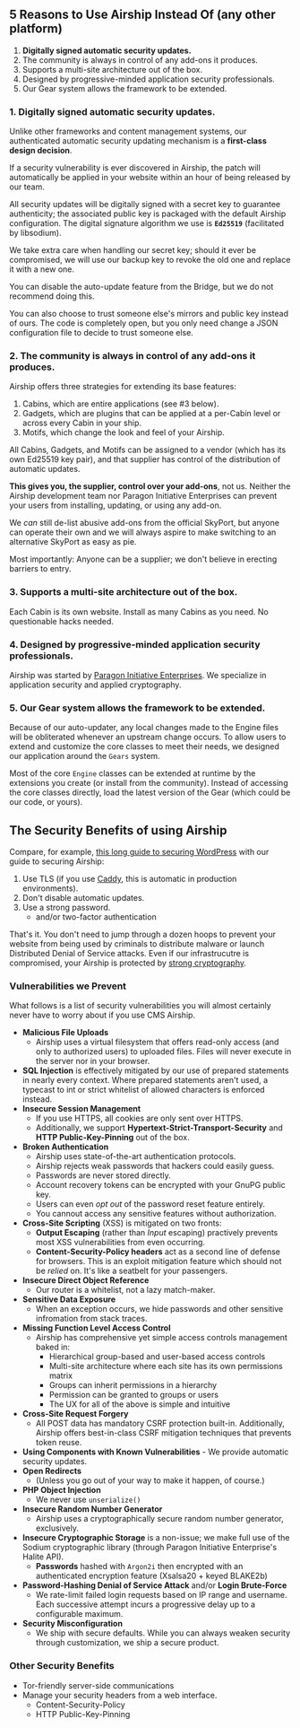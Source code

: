 ## 5 Reasons to Use Airship Instead Of (any other platform)

1. **Digitally signed automatic security updates.**
2. The community is always in control of any add-ons it produces.
3. Supports a multi-site architecture out of the box.
4. Designed by progressive-minded application security professionals.
5. Our Gear system allows the framework to be extended.


### 1. Digitally signed automatic security updates.

Unlike other frameworks and content management systems, our authenticated
automatic security updating mechanism is a **first-class design decision**.

If a security vulnerability is ever discovered in Airship, the patch
will automatically be applied in your website within an hour of being
released by our team.

All security updates will be digitally signed with a secret key to
guarantee authenticity; the associated public key is packaged with the
default Airship configuration. The digital signature algorithm we use is
**`Ed25519`** (facilitated by libsodium).

We take extra care when handling our secret key; should it ever be
compromised, we will use our backup key to revoke the old one and
replace it with a new one.

You can disable the auto-update feature from the Bridge, but we do not
recommend doing this.

You can also choose to trust someone else's mirrors and public key
instead of ours. The code is completely open, but you only need change a
JSON configuration file to decide to trust someone else.

### 2. The community is always in control of any add-ons it produces.

Airship offers three strategies for extending its base features:

1. Cabins, which are entire applications (see #3 below).
2. Gadgets, which are plugins that can be applied at a per-Cabin level
   or across every Cabin in your ship.
3. Motifs, which change the look and feel of your Airship.

All Cabins, Gadgets, and Motifs can be assigned to a vendor (which has
its own Ed25519 key pair), and that supplier has control of the
distribution of automatic updates.

**This gives you, the supplier, control over your add-ons**, not us.
Neither the Airship development team nor Paragon Initiative Enterprises
can prevent your users from installing, updating, or using any add-on.

We *can* still de-list abusive add-ons from the official SkyPort, but
anyone can operate their own and we will always aspire to make switching
to an alternative SkyPort as easy as pie.

Most importantly: Anyone can be a supplier; we don't believe in erecting
barriers to entry.

### 3. Supports a multi-site architecture out of the box.

Each Cabin is its own website. Install as many Cabins as you need. No
questionable hacks needed.

### 4. Designed by progressive-minded application security professionals.

Airship was started by [Paragon Initiative Enterprises](https://paragonie.com).
We specialize in application security and applied cryptography.

### 5. Our Gear system allows the framework to be extended.

Because of our auto-updater, any local changes made to the Engine files
will be obliterated whenever an upstream change occurs. To allow users
to extend and customize the core classes to meet their needs, we
designed our application around the `Gears` system.

Most of the core `Engine` classes can be extended at runtime by the
extensions you create (or install from the community). Instead of
accessing the core classes directly, load the latest version of the Gear
(which could be our code, or yours).

## The Security Benefits of using Airship

Compare, for example, [this long guide to securing WordPress](https://codex.wordpress.org/Hardening_WordPress)
with our guide to securing Airship:

1. Use TLS (if you use [Caddy](https://github.com/paragonie/airship/blob/master/docs/en-us/01-intro/2-Installing.md#caddy-recommended),
   this is automatic in production environments).
2. Don't disable automatic updates.
3. Use a strong password.
   * and/or two-factor authentication

That's it. You don't need to jump through a dozen hoops to prevent your website
from being used by criminals to distribute malware or launch Distributed Denial
of Service attacks. Even if our infrastrucutre is compromised, your Airship is
protected by [strong cryptography](https://paragonie.com/blog/2016/05/keyggdrasil-continuum-cryptography-powering-cms-airship).

### Vulnerabilities we Prevent

What follows is a list of security vulnerabilities you will almost certainly
never have to worry about if you use CMS Airship.

* **Malicious File Uploads**
  * Airship uses a virtual filesystem that offers read-only access (and only
    to authorized users) to uploaded files. Files will never execute in the
    server nor in your browser.
* **SQL Injection** is effectively mitigated by our use of prepared
  statements in nearly every context. Where prepared statements aren't
  used, a typecast to int or strict whitelist of allowed characters is
  enforced instead.
* **Insecure Session Management**
  * If you use HTTPS, all cookies are only sent over HTTPS.
  * Additionally, we support **Hypertext-Strict-Transport-Security** and
    **HTTP Public-Key-Pinning** out of the box.
* **Broken Authentication**
  * Airship uses state-of-the-art authentication protocols.
  * Airship rejects weak passwords that hackers could easily guess.
  * Passwords are never stored directly.
  * Account recovery tokens can be encrypted with your GnuPG public key.
  * Users can even *opt out* of the password reset feature entirely.
  * You cannout access any sensitive features without authorization.
* **Cross-Site Scripting** (XSS) is mitigated on two fronts:
  * **Output Escaping** (rather than *Input* escaping) practively
    prevents most XSS vulnerabilities from even occurring.
  * **Content-Security-Policy headers** act as a second line of defense
    for browsers. This is an exploit mitigation feature which should not
    be *relied* on. It's like a seatbelt for your passengers.
* **Insecure Direct Object Reference**
  * Our router is a whitelist, not a lazy match-maker.
* **Sensitive Data Exposure**
  * When an exception occurs, we hide passwords and other sensitive infromation
    from stack traces.
* **Missing Function Level Access Control**
  * Airship has comprehensive yet simple access controls management baked in:
    * Hierarchical group-based and user-based access controls
    * Multi-site architecture where each site has its own permissions matrix
    * Groups can inherit permissions in a hierarchy
    * Permission can be granted to groups or users
    * The UX for all of the above is simple and intuitive
* **Cross-Site Request Forgery**
  * All POST data has mandatory CSRF protection built-in. Additionally,
    Airship offers best-in-class CSRF mitigation techniques that prevents token
    reuse.
* **Using Components with Known Vulnerabilities** - We provide automatic
  security updates.
* **Open Redirects**
  * (Unless you go out of your way to make it happen, of course.)
* **PHP Object Injection**
  * We never use `unserialize()`
* **Insecure Random Number Generator**
  * Airship uses a cryptographically secure random number generator,
    exclusively.
* **Insecure Cryptographic Storage** is a non-issue; we make full use of
  the Sodium cryptographic library (through Paragon Initiative
  Enterprise's Halite API).
  * **Passwords** hashed with `Argon2i` then encrypted with an
    authenticated encryption feature (Xsalsa20 + keyed BLAKE2b)
* **Password-Hashing Denial of Service Attack** and/or **Login Brute-Force**
  * We rate-limit failed login requests based on IP range and username. Each
    successive attempt incurs a progressive delay up to a configurable maximum.
* **Security Misconfiguration**
  * We ship with secure defaults. While you can always weaken security through
    customization, we ship a secure product.

### Other Security Benefits

* Tor-friendly server-side communications
* Manage your security headers from a web interface.
  * Content-Security-Policy
  * HTTP Public-Key-Pinning
